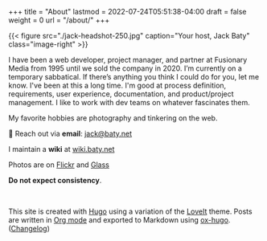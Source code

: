 +++
title = "About"
lastmod = 2022-07-24T05:51:38-04:00
draft = false
weight = 0
url = "/about/"
+++

{{< figure src="./jack-headshot-250.jpg" caption="Your host, Jack Baty" class="image-right" >}}

I have been a web developer, project manager, and partner at Fusionary Media from 1995 until we sold the company in 2020. I’m currently on a temporary sabbatical. If there’s anything you think I could do for you, let me know. I've been at this a long time. I'm good at process definition,  requirements, user experience, documentation, and product/project management. I like to work with dev teams on whatever fascinates them.

My favorite hobbies are photography and tinkering on the web.

💌 Reach out via **email**: [jack@baty.net](mailto:jack@baty.net)

I maintain a **wiki** at [wiki.baty.net](https://wiki.baty.net)

Photos are on [Flickr](https://flickr.com/photos/jbaty) and [Glass](https://glass.photo/jbaty)

**Do not expect consistency**.

<br clear="all">

This site is created with [Hugo](https://gohugo.io) using a variation of the [LoveIt](https://github.com/dillonzq/LoveIt) theme. Posts are written in [Org mode](https://orgmode.org) and exported to Markdown using [ox-hugo](https://ox-hugo.scripter.co). ([Changelog](/changelog))

[//]: # "Exported with love from a post written in Org mode"
[//]: # "- https://github.com/kaushalmodi/ox-hugo"
